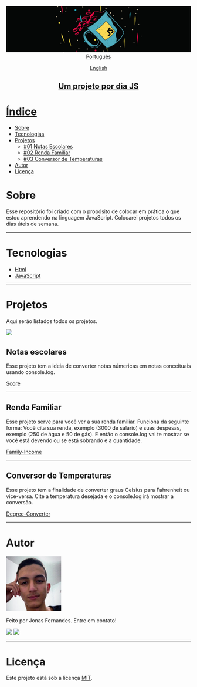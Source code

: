 <img src="img/Screenshot%20from%202021-03-15%2011-23-59.png">

<div align="center"> 
<a href="https://github.com/jonasmfernandes/one-project-per-day-js/blob/main/readme-pt.md">Português</p> 
<a href="https://github.com/jonasmfernandes/one-project-per-day-js/blob/main/readme.md">English</p>
</div>

<h2 align="center">Um projeto por dia JS</h1>

# Índice
   * [Sobre](#sobre)
   * [Tecnologias](#tecnologias)
   * [Projetos](#projetos)
     * [#01 Notas Escolares](#notas-escolares)
     * [#02 Renda Familiar](#renda-familiar)
     * [#03 Conversor de Temperaturas](#conversor-de-temperaturas)
   * [Autor](#autor)
   * [Licença](#licença)

# Sobre

Esse repositório foi criado com o propósito de colocar em prática o que estou aprendendo na linguagem JavaScript. Colocarei projetos todos os dias úteis de semana. 

- - -
# Tecnologias

- [Html](https://developer.mozilla.org/pt-BR/docs/Web/HTML)
- [JavaScript](https://developer.mozilla.org/pt-BR/docs/Web/JavaScript)

- - -
# Projetos

Aqui serão listados todos os projetos.


<img src="https://img.shields.io/badge/Projetos-3-%23F7DF1E">

## Notas escolares

Esse projeto tem a ideia de converter notas númericas em notas conceituais usando console.log.

[Score](https://github.com/jonasmfernandes/one-project-per-day-js/tree/main/score)

- - - 

## Renda Familiar

Esse projeto serve para você ver a sua renda familiar. Funciona da seguinte forma: Você cita sua renda, exemplo (3000 de salário) e suas despesas, exemplo (250 de água e 50 de gás). E então o console.log vai te mostrar se você está devendo ou se está sobrando e a quantidade.

[Family-Income](https://github.com/jonasmfernandes/one-project-per-day-js/tree/main/family-income)

- - - 

## Conversor de Temperaturas

Esse projeto tem a finalidade de converter graus Celsius para Fahrenheit ou vice-versa. Cite a temperatura desejada e o console.log irá mostrar a conversão. 

[Degree-Converter](https://github.com/jonasmfernandes/one-project-per-day-js/tree/main/degree-converter)

- - - 

# Autor

<img src="img/think.jpeg" width="150">

Feito por Jonas Fernandes. Entre em contato!

[<img src = "https://img.shields.io/badge/Instagram-E4405F?style=for-the-badge&logo=instagram&logoColor=white">](https://www.instagram.com/joninhasmf/) [<img src = "https://img.shields.io/badge/LinkedIn-0077B5?style=for-the-badge&logo=linkedin&logoColor=white">](https://www.linkedin.com/in/jonas-monteiro-fernandes-a676641b7/)

- - -

# Licença
Este projeto está sob a licença [MIT](https://opensource.org/licenses/MIT).
